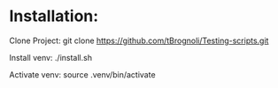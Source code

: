 # Installation:

Clone Project:
git clone https://github.com/tBrognoli/Testing-scripts.git

Install venv:
./install.sh

Activate venv:
source .venv/bin/activate

